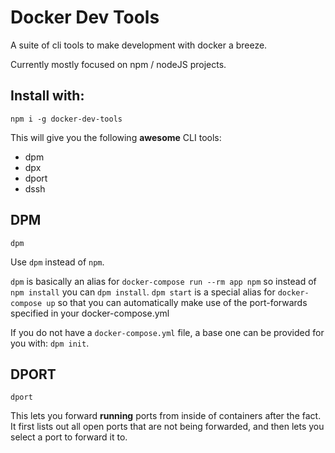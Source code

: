 # Docker Dev Tools

A suite of cli tools to make development with docker a breeze.

Currently mostly focused on npm / nodeJS projects.

## Install with:

```
npm i -g docker-dev-tools
```

This will give you the following **awesome** CLI tools:

- dpm
- dpx 
- dport
- dssh


## DPM
```
dpm
```

Use `dpm` instead of `npm`.

`dpm` is basically an alias for `docker-compose run --rm app npm` so instead of `npm install` you can `dpm install`. 
`dpm start` is a special alias for `docker-compose up` so that you can automatically make use of the port-forwards specified in your docker-compose.yml

If you do not have a `docker-compose.yml` file, a base one can be provided for you with: `dpm init`.

## DPORT

```
dport
```

This lets you forward **running** ports from inside of containers after the fact. It first lists out all open ports that are not being forwarded, and then lets you select a port to forward it to.
